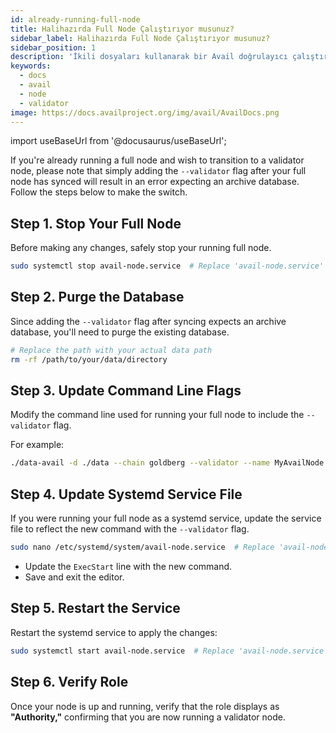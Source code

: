 ```yaml
---
id: already-running-full-node
title: Halihazırda Full Node Çalıştırıyor musunuz?
sidebar_label: Halihazırda Full Node Çalıştırıyor musunuz?
sidebar_position: 1
description: 'İkili dosyaları kullanarak bir Avail doğrulayıcı çalıştırma hakkında bilgi edinin.'
keywords:
  - docs
  - avail
  - node
  - validator
image: https://docs.availproject.org/img/avail/AvailDocs.png
---
```


import useBaseUrl from '@docusaurus/useBaseUrl';

If you're already running a full node and wish to transition to a validator node, please note that simply adding the `--validator` flag after your full node has synced will result in an error expecting an archive database. Follow the steps below to make the switch.

## Step 1. Stop Your Full Node

Before making any changes, safely stop your running full node.

```bash
sudo systemctl stop avail-node.service  # Replace 'avail-node.service' with your service name if different
```

## Step 2. Purge the Database

Since adding the `--validator` flag after syncing expects an archive database, you'll need to purge the existing database.

```bash
# Replace the path with your actual data path
rm -rf /path/to/your/data/directory
```

## Step 3. Update Command Line Flags

Modify the command line used for running your full node to include the `--validator` flag.

For example:

```bash
./data-avail -d ./data --chain goldberg --validator --name MyAvailNode
```

## Step 4. Update Systemd Service File

If you were running your full node as a systemd service, update the service file to reflect the new command
with the `--validator` flag.

```bash
sudo nano /etc/systemd/system/avail-node.service  # Replace 'avail-node.service' with your service name if different
```

- Update the `ExecStart` line with the new command.
- Save and exit the editor.

## Step 5. Restart the Service

Restart the systemd service to apply the changes:

```bash
sudo systemctl start avail-node.service  # Replace 'avail-node.service' with your service name if different
```

## Step 6. Verify Role

Once your node is up and running, verify that the role displays as **"Authority,"** confirming that you are now running a validator node.